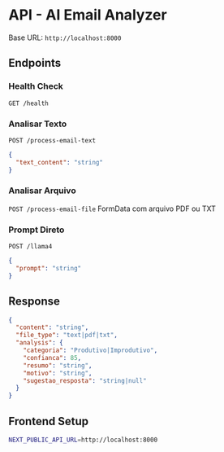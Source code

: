 # API - AI Email Analyzer

Base URL: `http://localhost:8000`

## Endpoints

### Health Check
`GET /health`

### Analisar Texto
`POST /process-email-text`
```json
{
  "text_content": "string"
}
```

### Analisar Arquivo
`POST /process-email-file`
FormData com arquivo PDF ou TXT

### Prompt Direto
`POST /llama4`
```json
{
  "prompt": "string"
}
```

## Response
```json
{
  "content": "string",
  "file_type": "text|pdf|txt",
  "analysis": {
    "categoria": "Produtivo|Improdutivo",
    "confianca": 85,
    "resumo": "string",
    "motivo": "string",
    "sugestao_resposta": "string|null"
  }
}
```

## Frontend Setup
```bash
NEXT_PUBLIC_API_URL=http://localhost:8000
```
